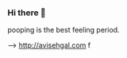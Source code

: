 ### Hi there 👋

<!--
**avisehgal/avisehgal** is a ✨ _special_ ✨ repository because its `README.md` (this file) appears on your GitHub profile.

Here are some ideas to get you started:

- 🔭 I’m currently working on avisehgal.com
- 🌱 I’m currently learning next.js
- 👯 I’m looking to collaborate on Core Python Projects
- 🤔 I’m looking for help with Mojo 🔥
- 💬 Ask me about Proompting!
- 📫 How to reach me: AviSehgal96@gmail.com
- ⚡ Fun fact: I've worked remotely for over 6 years!
--> pooping is the best feeling period.
--> http://avisehgal.com
f